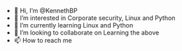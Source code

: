 - 👋 Hi, I’m @KennethBP
- 👀 I’m interested in Corporate security, Linux and Python
- 🌱 I’m currently learning Linux and Python
- 💞️ I’m looking to collaborate on Learning the above
- 📫 How to reach me 

<!---
KennethBP/KennethBP is a ✨ special ✨ repository because its `README.md` (this file) appears on your GitHub profile.
You can click the Preview link to take a look at your changes.
--->
